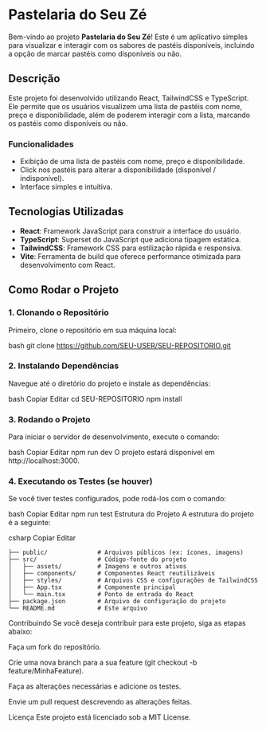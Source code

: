 # Pastelaria do Seu Zé

Bem-vindo ao projeto **Pastelaria do Seu Zé**! Este é um aplicativo simples para visualizar e interagir com os sabores de pastéis disponíveis, incluindo a opção de marcar pastéis como disponíveis ou não.

## Descrição

Este projeto foi desenvolvido utilizando React, TailwindCSS e TypeScript. Ele permite que os usuários visualizem uma lista de pastéis com nome, preço e disponibilidade, além de poderem interagir com a lista, marcando os pastéis como disponíveis ou não.

### Funcionalidades
- Exibição de uma lista de pastéis com nome, preço e disponibilidade.
- Click nos pastéis para alterar a disponibilidade (disponível / indisponível).
- Interface simples e intuitiva.

## Tecnologias Utilizadas

- **React**: Framework JavaScript para construir a interface do usuário.
- **TypeScript**: Superset do JavaScript que adiciona tipagem estática.
- **TailwindCSS**: Framework CSS para estilização rápida e responsiva.
- **Vite**: Ferramenta de build que oferece performance otimizada para desenvolvimento com React.

## Como Rodar o Projeto

### 1. Clonando o Repositório

Primeiro, clone o repositório em sua máquina local:

bash
git clone https://github.com/SEU-USER/SEU-REPOSITORIO.git

### 2. Instalando Dependências
Navegue até o diretório do projeto e instale as dependências:

bash
Copiar
Editar
cd SEU-REPOSITORIO
npm install

### 3. Rodando o Projeto
Para iniciar o servidor de desenvolvimento, execute o comando:

bash
Copiar
Editar
npm run dev
O projeto estará disponível em http://localhost:3000.

### 4. Executando os Testes (se houver)
Se você tiver testes configurados, pode rodá-los com o comando:

bash
Copiar
Editar
npm run test
Estrutura do Projeto
A estrutura do projeto é a seguinte:

csharp
Copiar
Editar
```.
├── public/              # Arquivos públicos (ex: ícones, imagens)
├── src/                 # Código-fonte do projeto
│   ├── assets/          # Imagens e outros ativos
│   ├── components/      # Componentes React reutilizáveis
│   ├── styles/          # Arquivos CSS e configurações de TailwindCSS
│   ├── App.tsx          # Componente principal
│   └── main.tsx         # Ponto de entrada do React
├── package.json         # Arquivo de configuração do projeto
└── README.md            # Este arquivo

```
Contribuindo
Se você deseja contribuir para este projeto, siga as etapas abaixo:

Faça um fork do repositório.

Crie uma nova branch para a sua feature (git checkout -b feature/MinhaFeature).

Faça as alterações necessárias e adicione os testes.

Envie um pull request descrevendo as alterações feitas.

Licença
Este projeto está licenciado sob a MIT License.
